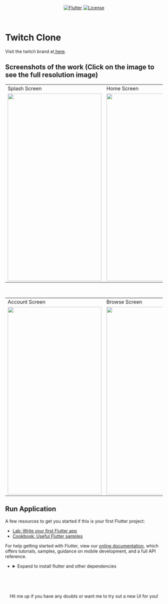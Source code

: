 <p align="center">
<a href=""><img title="Flutter" src="https://img.shields.io/badge/Flutter-2-blue?style=for-the-badge&logo=flutter"></a>
<a href=""><img title="License" src="https://img.shields.io/badge/License-Open Source-brightgreen?style=for-the-badge&logo="></a>
</p>

<br>

# Twitch Clone  

Visit the twitch brand at<a href="https://brand.twitch.tv/brand/"> here</a>.


## Screenshots of the work (Click on the image to see the full resolution image)
<table>
  <tr>
    <td>Splash Screen</td>
     <td>Home Screen</td>
     <td>Detailed View</td>
  </tr>
  <tr>
    <td><img src="https://github.com/Vignesh0404/Flutter-UI-Kit/blob/main/twitch/outputs/1.jpeg" width=300 height=600></td>
    <td><img src="https://github.com/Vignesh0404/Flutter-UI-Kit/blob/main/twitch/outputs/3.jpeg" width=270 height=600></td>
    <td><img src="https://github.com/Vignesh0404/Flutter-UI-Kit/blob/main/twitch/outputs/4.jpeg" width=270 height=600></td>
  </tr>
 </table>
 <br>
 <table>
  <tr>
    <td>Account Screen</td>
     <td>Browse Screen</td>
     
  </tr>
  <tr>
    <td><img src="https://github.com/Vignesh0404/Flutter-UI-Kit/blob/main/twitch/outputs/2.jpeg" width=300 height=600></td>
    <td><img src="https://github.com/Vignesh0404/Flutter-UI-Kit/blob/main/twitch/outputs/5.jpeg" width=270 height=600></td>
    
  </tr>
 </table>
 
 ## Run Application
 
A few resources to get you started if this is your first Flutter project:

- [Lab: Write your first Flutter app](https://flutter.dev/docs/get-started/codelab)
- [Cookbook: Useful Flutter samples](https://flutter.dev/docs/cookbook)

For help getting started with Flutter, view our
[online documentation](https://flutter.dev/docs), which offers tutorials,
samples, guidance on mobile development, and a full API reference.

<ul><li><details>
<summary>Expand to install flutter and other dependencies</b></summary>
<li>Follow this to install <strong><a href="https://flutter.dev/docs/get-started/install">Flutter</a></strong></li>
</ul></li></ul></details></li></ul>
<br>
<br><br>
<p align="center">
  Hit me up if you have any doubts or want me to try out a new UI for you!
</p>
